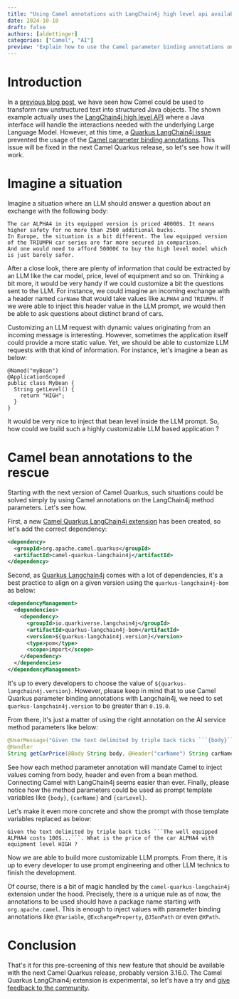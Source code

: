```yaml
---
title: "Using Camel annotations with LangChain4j high level api available in next Camel Quarkus release"
date: 2024-10-10
draft: false
authors: [aldettinger]
categories: ["Camel", "AI"]
preview: "Explain how to use the Camel parameter binding annotations on LangChain4j AI service method parameters."
---
```


# Introduction

In a [previous blog post](/blog/2024/09/data-extraction-example/), we have seen how Camel could be used to transform raw unstructured text into structured Java objects. The shown example actually uses the [LangChain4j high level API](https://docs.langchain4j.dev/tutorials/ai-services) where a Java interface will handle the interactions needed with the underlying Large Language Model. However, at this time, a [Quarkus LangChain4j issue](https://github.com/quarkiverse/quarkus-langchain4j/issues/888) prevented the usage of the [Camel parameter binding annotations](/manual/parameter-binding-annotations.html).
This issue will be fixed in the next Camel Quarkus release, so let's see how it will work.

# Imagine a situation

Imagine a situation where an LLM should answer a question about an exchange with the following body:

```
The car ALPHA4 in its equipped version is priced 40000$. It means higher safety for no more than 2500 additional bucks.
In Europe, the situation is a bit different. The low equipped version of the TRIUMPH car series are far more secured in comparison.
And one would need to afford 50000€ to buy the high level model which is just barely safer.
```

After a close look, there are plenty of information that could be extracted by an LLM like the car model, price, level of equipment and so on.
Thinking a bit more, it would be very handy if we could customize a bit the questions sent to the LLM.
For instance, we could imagine an incoming exchange with a header named `carName` that would take values like `ALPHA4` and `TRIUMPH`.
If we were able to inject this header value in the LLM prompt, we would then be able to ask questions about distinct brand of cars.

Customizing an LLM request with dynamic values originating from an incoming message is interesting.
However, sometimes the application itself could provide a more static value.
Yet, we should be able to customize LLM requests with that kind of information. For instance, let's imagine a bean as below:

```
@Named("myBean")
@ApplicationScoped
public class MyBean {
  String getLevel() {
    return "HIGH";
  }
}
```

It would be very nice to inject that bean level inside the LLM prompt.
So, how could we build such a highly customizable LLM based application ?

# Camel bean annotations to the rescue

Starting with the next version of Camel Quarkus, such situations could be solved simply by using Camel annotations on the LangChain4j method parameters.
Let's see how.

First, a new [Camel Quarkus LangChain4j extension](https://github.com/apache/camel-quarkus/commit/11c7ebb2f623bfd8fba54d8bf5e41005be84ce0b) has been created, so let's add the correct dependency:

```xml
<dependency>
  <groupId>org.apache.camel.quarkus</groupId>
  <artifactId>camel-quarkus-langchain4j</artifactId>
</dependency>
```

Second, as [Quarkus Langchain4j](https://github.com/quarkiverse/quarkus-langchain4j) comes with a lot of dependencies, it's a best practice to align on a given version using the `quarkus-langchain4j-bom` as below:

```xml
<dependencyManagement>
  <dependencies>
    <dependency>
      <groupId>io.quarkiverse.langchain4j</groupId>
      <artifactId>quarkus-langchain4j-bom</artifactId>
      <version>${quarkus-langchain4j.version}</version>
      <type>pom</type>
      <scope>import</scope>
    </dependency>
  </dependencies>
</dependencyManagement>
```

It's up to every developers to choose the value of `${quarkus-langchain4j.version}`.
However, please keep in mind that to use Camel Quarkus parameter binding annotations with Langchain4j, we need to set `quarkus-langchain4j.version` to be greater than `0.19.0`.

From there, it's just a matter of using the right annotation on the AI service method parameters like below:

```java
@UserMessage("Given the text delimited by triple back ticks ```{body}```. What is the price of the car {carName} with equipment level {carLevel} ?")
@Handler
String getCarPrice(@Body String body, @Header("carName") String carName, @Bean(ref = "myBean", method = "getLevel") String carLevel);
```

See how each method parameter annotation will mandate Camel to inject values coming from body, header and even from a bean method.
Connecting Camel with LangChain4j seems easier than ever.
Finally, please notice how the method parameters could be used as prompt template variables like `{body}`, `{carName}` and `{carLevel}`.

Let's make it even more concrete and show the prompt with those template variables replaced as below:

```
Given the text delimited by triple back ticks ```The well equipped ALPHA4 costs 100$...```. What is the price of the car ALPHA4 with equipment level HIGH ?
```

Now we are able to build more customizable LLM prompts. From there, it is up to every developer to use prompt engineering and other LLM technics to finish the development.

Of course, there is a bit of magic handled by the `camel-quarkus-langchain4j` extension under the hood.
Precisely, there is a unique rule as of now, the annotations to be used should have a package name starting with `org.apache.camel`.
This is enough to inject values with parameter binding annotations like `@Variable`, `@ExchangeProperty`, `@JSonPath` or even `@XPath`.

# Conclusion

That's it for this pre-screening of this new feature that should be available with the next Camel Quarkus release, probably version 3.16.0.
The Camel Quarkus LangChain4j extension is experimental, so let's have a try and [give feedback to the community](/community/support/).